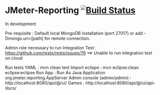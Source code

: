 JMeter-Reporting [![Build Status](https://buildhive.cloudbees.com/job/lucaspouzac/job/jmeter-reporting/badge/icon)](https://buildhive.cloudbees.com/job/lucaspouzac/job/jmeter-reporting/)
================

In development

Pre-requisite : Default local MongoDB installation (port 27017) or add -Dmongo.uri=[path] for remote connection.

Admin role necessary to run Integration Test : https://github.com/restx/restx/issues/76
==> Unable to run integration test on cloud

Run tests YAML : mvn clean test
Import eclispe : mvn eclipse:clean eclipse:eclipse
Run App : Run As Java Application org.jmeter.reporting.AppServer
Admin console (admin/admin) : http://localhost:8080/api/@/ui/
Games : http://localhost:8080/api/@/ui/api-docs/

